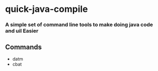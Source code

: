 # quick-java-compile
### A simple set of command line tools to make doing java code and uil Easier

## Commands
- datm
- cbat

